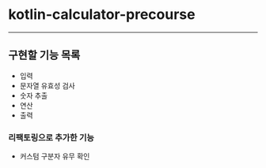 # kotlin-calculator-precourse

---

## 구현할 기능 목록
- 입력
- 문자열 유효성 검사
- 숫자 추출
- 연산
- 출력

### 리팩토링으로 추가한 기능
- 커스텀 구분자 유무 확인